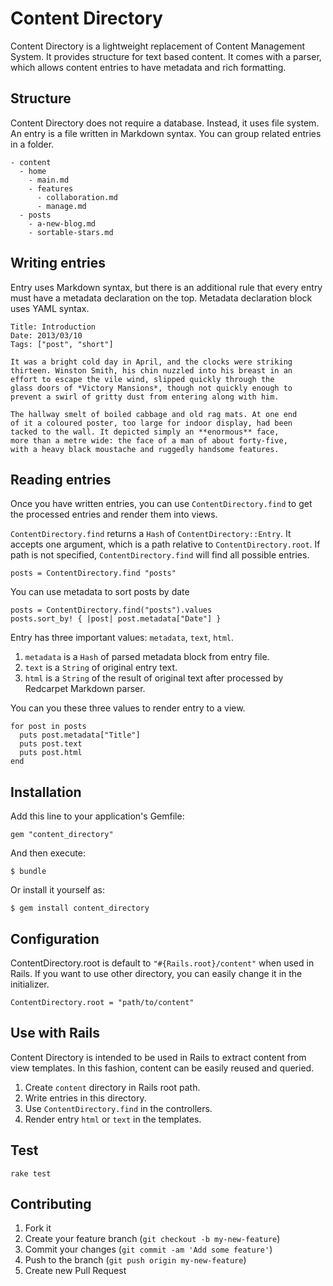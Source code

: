 # Content Directory

Content Directory is a lightweight replacement of Content Management System. It provides structure for text based content. It comes with a parser, which allows content entries to have metadata and rich formatting.

## Structure

Content Directory does not require a database. Instead, it uses file system. An entry is a file written in Markdown syntax. You can group related entries in a folder.

    - content
      - home
        - main.md
        - features
          - collaboration.md
          - manage.md
      - posts
        - a-new-blog.md
        - sortable-stars.md
  
## Writing entries

Entry uses Markdown syntax, but there is an additional rule that every entry must have a metadata declaration on the top. Metadata declaration block uses YAML syntax.

    Title: Introduction
    Date: 2013/03/10
    Tags: ["post", "short"]

    It was a bright cold day in April, and the clocks were striking
    thirteen. Winston Smith, his chin nuzzled into his breast in an
    effort to escape the vile wind, slipped quickly through the
    glass doors of *Victory Mansions*, though not quickly enough to
    prevent a swirl of gritty dust from entering along with him. 

    The hallway smelt of boiled cabbage and old rag mats. At one end
    of it a coloured poster, too large for indoor display, had been
    tacked to the wall. It depicted simply an **enormous** face,
    more than a metre wide: the face of a man of about forty-five,
    with a heavy black moustache and ruggedly handsome features.

## Reading entries

Once you have written entries, you can use `ContentDirectory.find` to get the processed entries and render them into views.

`ContentDirectory.find` returns a `Hash` of `ContentDirectory::Entry`. It accepts one argument, which is a path relative to `ContentDirectory.root`. If path is not specified, `ContentDirectory.find` will find all possible entries.

    posts = ContentDirectory.find "posts"

You can use metadata to sort posts by date

    posts = ContentDirectory.find("posts").values
    posts.sort_by! { |post| post.metadata["Date"] }

Entry has three important values: `metadata`, `text`, `html`. 

1. `metadata` is a `Hash` of parsed metadata block from entry file. 
2. `text` is a `String` of original entry text. 
3. `html` is a `String` of the result of original text after processed by Redcarpet Markdown parser.

You can you these three values to render entry to a view.

    for post in posts
      puts post.metadata["Title"]
      puts post.text
      puts post.html
    end

## Installation

Add this line to your application's Gemfile:

    gem "content_directory"

And then execute:

    $ bundle

Or install it yourself as:

    $ gem install content_directory

## Configuration

ContentDirectory.root is default to `"#{Rails.root}/content"` when used in Rails. If you want to use other directory, you can easily change it in the initializer.

    ContentDirectory.root = "path/to/content"

## Use with Rails

Content Directory is intended to be used in Rails to extract content from view templates. In this fashion, content can be easily reused and queried.

1. Create `content` directory in Rails root path.
2. Write entries in this directory. 
3. Use `ContentDirectory.find` in the controllers. 
4. Render entry `html` or `text` in the templates.

## Test

    rake test

## Contributing

1. Fork it
2. Create your feature branch (`git checkout -b my-new-feature`)
3. Commit your changes (`git commit -am 'Add some feature'`)
4. Push to the branch (`git push origin my-new-feature`)
5. Create new Pull Request
